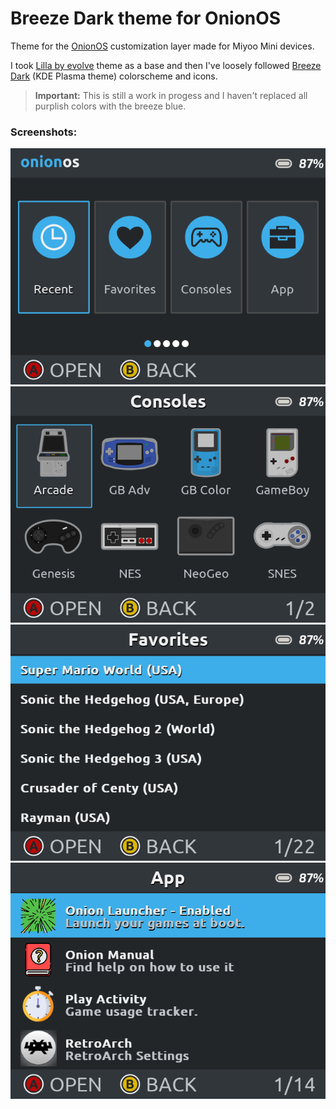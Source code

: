 # Breeze Dark theme for OnionOS

Theme for the [OnionOS](https://github.com/jimgraygit/Onion) customization layer made for Miyoo Mini devices.

I took [Lilla by evolve](https://github.com/jimgraygit/Onion/files/8598951/Lilla.zip) theme as a base and then I've loosely followed [Breeze Dark](https://develop.kde.org/hig/style/color/dark/) (KDE Plasma theme) colorscheme and icons.

> **Important:** This is still a work in progess and I haven't replaced all purplish colors with the breeze blue.


### Screenshots:

![Main menu](Screenshots/main.png)
![Consoles](Screenshots/consoles.png)
![Favorite list](Screenshots/favlist.png)
![Apps](Screenshots/apps.png)
